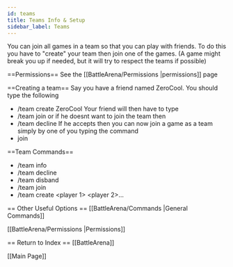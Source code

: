 ```yaml
---
id: teams
title: Teams Info & Setup
sidebar_label: Teams
---
```


You can join all games in a team so that you can play with friends. To do this you have to "create" your team then join one of the games. (A game might break you up if needed, but it will try to respect the teams if possible)

==Permissions==
See the [[BattleArena/Permissions |permissions]] page

==Creating a team==
Say you have a friend named ZeroCool. You should type the following
* /team create ZeroCool
Your friend will then have to type
* /team join
or if he doesnt want to join the team then
* /team decline
If he accepts then you can now join a game as a team simply by one of you typing the command
* <game> join

==Team Commands==
* /team info
* /team decline
* /team disband
* /team join
* /team create <player 1> <player 2>...<player x>

== Other Useful Options ==
[[BattleArena/Commands |General Commands]]

[[BattleArena/Permissions |Permissions]]

== Return to Index ==
[[BattleArena]]

[[Main Page]]